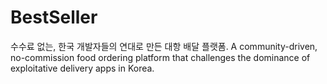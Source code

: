 # BestSeller
수수료 없는, 한국 개발자들의 연대로 만든 대항 배달 플랫폼. A community-driven, no-commission food ordering platform that challenges the dominance of exploitative delivery apps in Korea.
